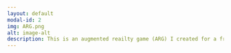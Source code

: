 ```yaml
---
layout: default
modal-id: 2
img: ARG.png
alt: image-alt
description: This is an augmented reailty game (ARG) I created for a friend. It is included with these projects because it is one of the most polished projects I've done to date. It is full of puzzles and showcases some coding skill. The puzzles can be quite complex, so be warned. To play, click <a href="/game">here</a>.
---
```


